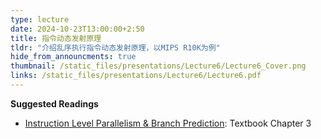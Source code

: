 ```yaml
---
type: lecture
date: 2024-10-23T13:00:00+2:50
title: 指令动态发射原理
tldr: "介绍乱序执行指令动态发射原理，以MIPS R10K为例"
hide_from_announcments: true
thumbnail: /static_files/presentations/Lecture6/Lecture6_Cover.png
links: /static_files/presentations/Lecture6/Lecture6.pdf
---
```


**Suggested Readings**

- [Instruction Level Parallelism & Branch Prediction](https://acs.pub.ro/~cpop/SMPA/Computer%20Architecture%20A%20Quantitative%20Approach%20(5th%20edition).pdf): Textbook Chapter 3 